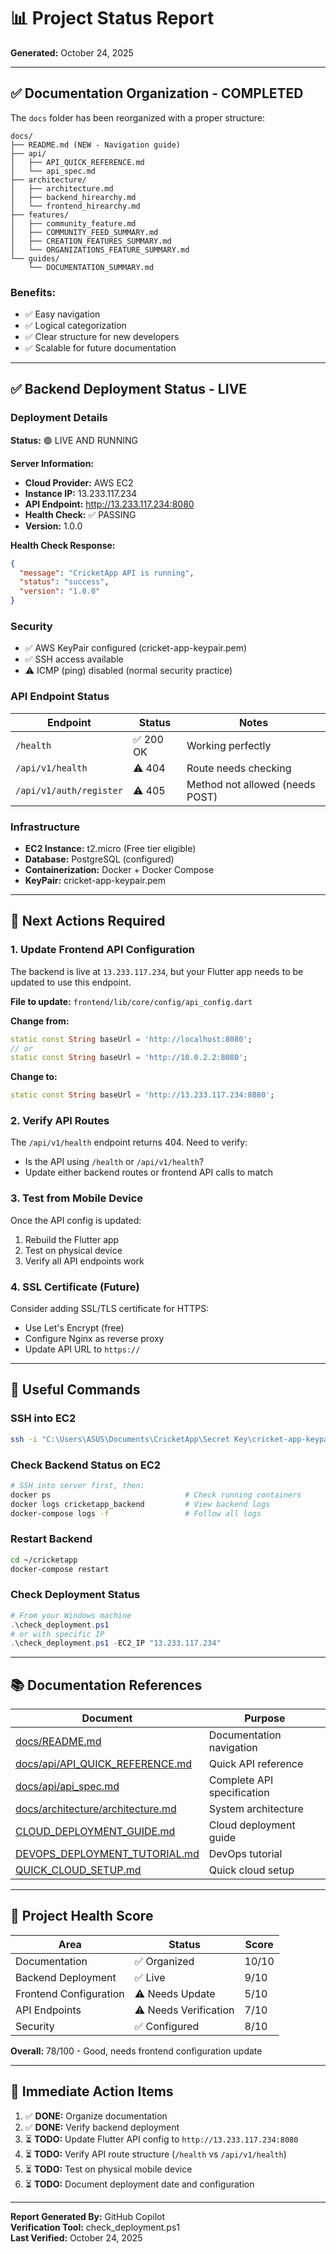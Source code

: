 # 📊 Project Status Report
**Generated:** October 24, 2025

---

## ✅ Documentation Organization - COMPLETED

The `docs` folder has been reorganized with a proper structure:

```
docs/
├── README.md (NEW - Navigation guide)
├── api/
│   ├── API_QUICK_REFERENCE.md
│   └── api_spec.md
├── architecture/
│   ├── architecture.md
│   ├── backend_hirearchy.md
│   └── frontend_hirearchy.md
├── features/
│   ├── community_feature.md
│   ├── COMMUNITY_FEED_SUMMARY.md
│   ├── CREATION_FEATURES_SUMMARY.md
│   └── ORGANIZATIONS_FEATURE_SUMMARY.md
└── guides/
    └── DOCUMENTATION_SUMMARY.md
```

### Benefits:
- ✅ Easy navigation
- ✅ Logical categorization
- ✅ Clear structure for new developers
- ✅ Scalable for future documentation

---

## ✅ Backend Deployment Status - LIVE

### Deployment Details
**Status:** 🟢 LIVE AND RUNNING

**Server Information:**
- **Cloud Provider:** AWS EC2
- **Instance IP:** 13.233.117.234
- **API Endpoint:** http://13.233.117.234:8080
- **Health Check:** ✅ PASSING
- **Version:** 1.0.0

**Health Check Response:**
```json
{
  "message": "CricketApp API is running",
  "status": "success",
  "version": "1.0.0"
}
```

### Security
- ✅ AWS KeyPair configured (cricket-app-keypair.pem)
- ✅ SSH access available
- ⚠️ ICMP (ping) disabled (normal security practice)

### API Endpoint Status
| Endpoint | Status | Notes |
|----------|--------|-------|
| `/health` | ✅ 200 OK | Working perfectly |
| `/api/v1/health` | ⚠️ 404 | Route needs checking |
| `/api/v1/auth/register` | ⚠️ 405 | Method not allowed (needs POST) |

### Infrastructure
- **EC2 Instance:** t2.micro (Free tier eligible)
- **Database:** PostgreSQL (configured)
- **Containerization:** Docker + Docker Compose
- **KeyPair:** cricket-app-keypair.pem

---

## 🚀 Next Actions Required

### 1. Update Frontend API Configuration
The backend is live at `13.233.117.234`, but your Flutter app needs to be updated to use this endpoint.

**File to update:** `frontend/lib/core/config/api_config.dart`

**Change from:**
```dart
static const String baseUrl = 'http://localhost:8080';
// or
static const String baseUrl = 'http://10.0.2.2:8080';
```

**Change to:**
```dart
static const String baseUrl = 'http://13.233.117.234:8080';
```

### 2. Verify API Routes
The `/api/v1/health` endpoint returns 404. Need to verify:
- Is the API using `/health` or `/api/v1/health`?
- Update either backend routes or frontend API calls to match

### 3. Test from Mobile Device
Once the API config is updated:
1. Rebuild the Flutter app
2. Test on physical device
3. Verify all API endpoints work

### 4. SSL Certificate (Future)
Consider adding SSL/TLS certificate for HTTPS:
- Use Let's Encrypt (free)
- Configure Nginx as reverse proxy
- Update API URL to `https://`

---

## 📝 Useful Commands

### SSH into EC2
```bash
ssh -i "C:\Users\ASUS\Documents\CricketApp\Secret Key\cricket-app-keypair.pem" ubuntu@13.233.117.234
```

### Check Backend Status on EC2
```bash
# SSH into server first, then:
docker ps                              # Check running containers
docker logs cricketapp_backend         # View backend logs
docker-compose logs -f                 # Follow all logs
```

### Restart Backend
```bash
cd ~/cricketapp
docker-compose restart
```

### Check Deployment Status
```powershell
# From your Windows machine
.\check_deployment.ps1
# or with specific IP
.\check_deployment.ps1 -EC2_IP "13.233.117.234"
```

---

## 📚 Documentation References

| Document | Purpose |
|----------|---------|
| [docs/README.md](docs/README.md) | Documentation navigation |
| [docs/api/API_QUICK_REFERENCE.md](docs/api/API_QUICK_REFERENCE.md) | Quick API reference |
| [docs/api/api_spec.md](docs/api/api_spec.md) | Complete API specification |
| [docs/architecture/architecture.md](docs/architecture/architecture.md) | System architecture |
| [CLOUD_DEPLOYMENT_GUIDE.md](CLOUD_DEPLOYMENT_GUIDE.md) | Cloud deployment guide |
| [DEVOPS_DEPLOYMENT_TUTORIAL.md](DEVOPS_DEPLOYMENT_TUTORIAL.md) | DevOps tutorial |
| [QUICK_CLOUD_SETUP.md](QUICK_CLOUD_SETUP.md) | Quick cloud setup |

---

## 🎯 Project Health Score

| Area | Status | Score |
|------|--------|-------|
| Documentation | ✅ Organized | 10/10 |
| Backend Deployment | ✅ Live | 9/10 |
| Frontend Configuration | ⚠️ Needs Update | 5/10 |
| API Endpoints | ⚠️ Needs Verification | 7/10 |
| Security | ✅ Configured | 8/10 |

**Overall:** 78/100 - Good, needs frontend configuration update

---

## 🔧 Immediate Action Items

1. ✅ **DONE:** Organize documentation
2. ✅ **DONE:** Verify backend deployment
3. ⏳ **TODO:** Update Flutter API config to `http://13.233.117.234:8080`
4. ⏳ **TODO:** Verify API route structure (`/health` vs `/api/v1/health`)
5. ⏳ **TODO:** Test on physical mobile device
6. ⏳ **TODO:** Document deployment date and configuration

---

**Report Generated By:** GitHub Copilot  
**Verification Tool:** check_deployment.ps1  
**Last Verified:** October 24, 2025

